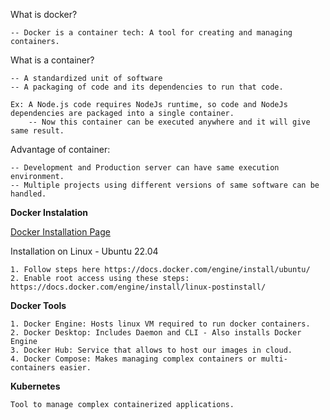 What is docker?

    -- Docker is a container tech: A tool for creating and managing containers.

What is a container?

    -- A standardized unit of software
    -- A packaging of code and its dependencies to run that code.
    
    Ex: A Node.js code requires NodeJs runtime, so code and NodeJs dependencies are packaged into a single container.
        -- Now this container can be executed anywhere and it will give same result.
    
Advantage of container:

    -- Development and Production server can have same execution environment.
    -- Multiple projects using different versions of same software can be handled.


**Docker Instalation**

<a href="https://docs.docker.com/engine/install/">Docker Installation Page</a>

Installation on Linux - Ubuntu 22.04

    1. Follow steps here https://docs.docker.com/engine/install/ubuntu/
    2. Enable root access using these steps: https://docs.docker.com/engine/install/linux-postinstall/

**Docker Tools**

    1. Docker Engine: Hosts linux VM required to run docker containers.
    2. Docker Desktop: Includes Daemon and CLI - Also installs Docker Engine
    3. Docker Hub: Service that allows to host our images in cloud.
    4. Docker Compose: Makes managing complex containers or multi-containers easier.

**Kubernetes**

    Tool to manage complex containerized applications.

